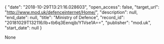{
  "date": "2018-10-29T13:21:16.028603", 
  "open_access": false, 
  "target_url": "http://www.mod.uk/defenceinternet/Home/", 
  "description": null, 
  "end_date": null, 
  "title": "Ministry of Defence", 
  "record_id": "20181029T132116/Ib+tb6q3Eenqjb/Y1Vse1A==", 
  "publisher": "mod.uk", 
  "start_date": null
}

None
